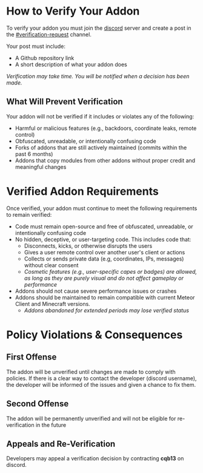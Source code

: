 # How to Verify Your Addon

To verify your addon you must join the [discord](https://discord.gg/XU7Y9G46KD) server and create a post in the [#verification-request](https://discord.gg/K7JUgp9dSc) channel.

Your post must include:

- A Github repository link
- A short description of what your addon does

_Verification may take time. You will be notified when a decision has been made._

## What Will Prevent Verification

Your addon will not be verified if it includes or violates any of the following:

- Harmful or malicious features (e.g., backdoors, coordinate leaks, remote control)
- Obfuscated, unreadable, or intentionally confusing code
- Forks of addons that are still actively maintained (commits within the past 6 months)
- Addons that copy modules from other addons without proper credit and meaningful changes

# Verified Addon Requirements

Once verified, your addon must continue to meet the following requirements to remain verified:

- Code must remain open-source and free of obfuscated, unreadable, or intentionally confusing code
- No hidden, deceptive, or user-targeting code. This includes code that:
  - Disconnects, kicks, or otherwise disrupts the users
  - Gives a user remote control over another user's client or actions
  - Collects or sends private data (e.g, coordinates, IPs, messages) without clear consent
  - _Cosmetic features (e.g., user-specific capes or badges) are allowed, as long as they are purely visual and do not affect gameplay or performance_
- Addons should not cause severe performance issues or crashes
- Addons should be maintained to remain compatible with current Meteor Client and Minecraft versions.
  - _Addons abandoned for extended periods may lose verified status_

# Policy Violations & Consequences

## First Offense

The addon will be unverified until changes are made to comply with policies. If there is a clear way to contact the developer (discord username), the developer will be informed of the issues and given a chance to fix them.

## Second Offense

The addon will be permanently unverified and will not be eligible for re-verification in the future

## Appeals and Re-Verification

Developers may appeal a verification decision by contracting **cqb13** on discord.
